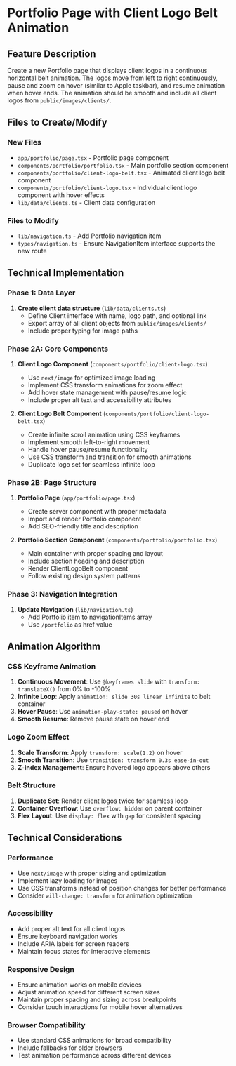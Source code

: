 # Portfolio Page with Client Logo Belt Animation

## Feature Description
Create a new Portfolio page that displays client logos in a continuous horizontal belt animation. The logos move from left to right continuously, pause and zoom on hover (similar to Apple taskbar), and resume animation when hover ends. The animation should be smooth and include all client logos from `public/images/clients/`.

## Files to Create/Modify

### New Files
- `app/portfolio/page.tsx` - Portfolio page component
- `components/portfolio/portfolio.tsx` - Main portfolio section component
- `components/portfolio/client-logo-belt.tsx` - Animated client logo belt component
- `components/portfolio/client-logo.tsx` - Individual client logo component with hover effects
- `lib/data/clients.ts` - Client data configuration

### Files to Modify
- `lib/navigation.ts` - Add Portfolio navigation item
- `types/navigation.ts` - Ensure NavigationItem interface supports the new route

## Technical Implementation

### Phase 1: Data Layer
1. **Create client data structure** (`lib/data/clients.ts`)
   - Define Client interface with name, logo path, and optional link
   - Export array of all client objects from `public/images/clients/`
   - Include proper typing for image paths

### Phase 2A: Core Components
1. **Client Logo Component** (`components/portfolio/client-logo.tsx`)
   - Use `next/image` for optimized image loading
   - Implement CSS transform animations for zoom effect
   - Add hover state management with pause/resume logic
   - Include proper alt text and accessibility attributes

2. **Client Logo Belt Component** (`components/portfolio/client-logo-belt.tsx`)
   - Create infinite scroll animation using CSS keyframes
   - Implement smooth left-to-right movement
   - Handle hover pause/resume functionality
   - Use CSS transform and transition for smooth animations
   - Duplicate logo set for seamless infinite loop

### Phase 2B: Page Structure
1. **Portfolio Page** (`app/portfolio/page.tsx`)
   - Create server component with proper metadata
   - Import and render Portfolio component
   - Add SEO-friendly title and description

2. **Portfolio Section Component** (`components/portfolio/portfolio.tsx`)
   - Main container with proper spacing and layout
   - Include section heading and description
   - Render ClientLogoBelt component
   - Follow existing design system patterns

### Phase 3: Navigation Integration
1. **Update Navigation** (`lib/navigation.ts`)
   - Add Portfolio item to navigationItems array
   - Use `/portfolio` as href value

## Animation Algorithm

### CSS Keyframe Animation
1. **Continuous Movement**: Use `@keyframes slide` with `transform: translateX()` from 0% to -100%
2. **Infinite Loop**: Apply `animation: slide 30s linear infinite` to belt container
3. **Hover Pause**: Use `animation-play-state: paused` on hover
4. **Smooth Resume**: Remove pause state on hover end

### Logo Zoom Effect
1. **Scale Transform**: Apply `transform: scale(1.2)` on hover
2. **Smooth Transition**: Use `transition: transform 0.3s ease-in-out`
3. **Z-index Management**: Ensure hovered logo appears above others

### Belt Structure
1. **Duplicate Set**: Render client logos twice for seamless loop
2. **Container Overflow**: Use `overflow: hidden` on parent container
3. **Flex Layout**: Use `display: flex` with `gap` for consistent spacing

## Technical Considerations

### Performance
- Use `next/image` with proper sizing and optimization
- Implement lazy loading for images
- Use CSS transforms instead of position changes for better performance
- Consider `will-change: transform` for animation optimization

### Accessibility
- Add proper alt text for all client logos
- Ensure keyboard navigation works
- Include ARIA labels for screen readers
- Maintain focus states for interactive elements

### Responsive Design
- Ensure animation works on mobile devices
- Adjust animation speed for different screen sizes
- Maintain proper spacing and sizing across breakpoints
- Consider touch interactions for mobile hover alternatives

### Browser Compatibility
- Use standard CSS animations for broad compatibility
- Include fallbacks for older browsers
- Test animation performance across different devices
